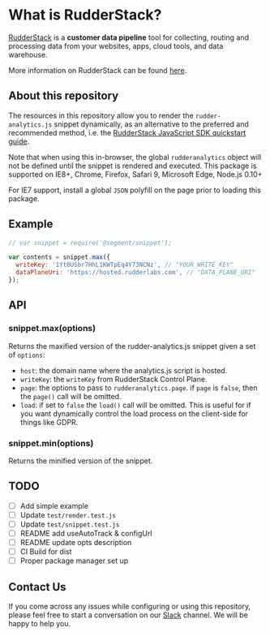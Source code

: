 # What is RudderStack?

[RudderStack](https://rudderstack.com/) is a **customer data pipeline** tool for collecting, routing and processing data from your websites, apps, cloud tools, and data warehouse.

More information on RudderStack can be found [here](https://github.com/rudderlabs/rudder-server).

## About this repository

The resources in this repository allow you to render the `rudder-analytics.js` snippet dynamically, as an alternative to the preferred and recommended method, i.e. the [RudderStack JavaScript SDK quickstart guide](https://github.com/rudderlabs/rudder-sdk-js#how-to-use-the-rudderstack-javascript-sdk). 

Note that when using this in-browser, the global `rudderanalytics` object will not be defined until the snippet is rendered and executed. This package is supported on IE8+, Chrome, Firefox, Safari 9, Microsoft Edge, Node.js 0.10+

For IE7 support, install a global `JSON` polyfill on the page prior to loading this package.

## Example

```js
// var snippet = require('@segment/snippet');

var contents = snippet.max({
  writeKey: '1Yt0USbr7HhL1KWTpEq4Y73NCNz', // "YOUR_WRITE_KEY"
  dataPlaneUri: 'https://hosted.rudderlabs.com', // "DATA_PLANE_URI"
});
```

## API

### snippet.max(options)

  Returns the maxified version of the rudder-analytics.js snippet given a set of `options`:

  * `host`: the domain name where the analytics.js script is hosted.
  * `writeKey`: the `writeKey` from RudderStack Control Plane.
  * `page`: the options to pass to `rudderanalytics.page`. if `page` is `false`, then the `page()` call will be omitted.
  * `load`: if set to `false` the `load()` call will be omitted. This is useful for if you want dynamically control the load process on the client-side for things like GDPR.


### snippet.min(options)

  Returns the minified version of the snippet.

## TODO

- [ ] Add simple example
- [ ] Update `test/render.test.js`
- [ ] Update `test/snippet.test.js`
- [ ] README add useAutoTrack & configUrl
- [ ] README update opts description
- [ ] CI Build for dist
- [ ] Proper package manager set up

## Contact Us

If you come across any issues while configuring or using this repository, please feel free to start a conversation on our [Slack](https://resources.rudderstack.com/join-rudderstack-slack) channel. We will be happy to help you.
